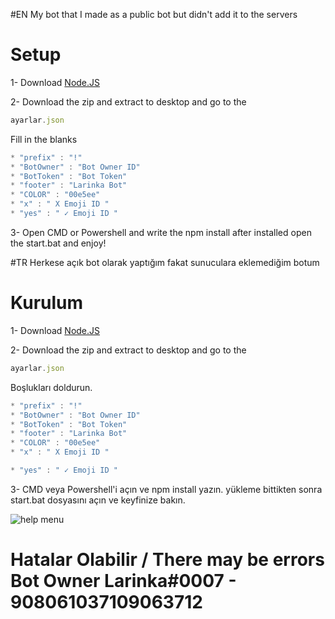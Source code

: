 #EN
My bot that I made as a public bot but didn't add it to the servers

# Setup

1- Download [Node.JS](https://nodejs.org/en/)

2- Download the zip and extract to desktop and go to the 
```js
ayarlar.json
```
Fill in the blanks
```js
* "prefix" : "!"
* "BotOwner" : "Bot Owner ID"
* "BotToken" : "Bot Token"
* "footer" : "Larinka Bot"
* "COLOR" : "00e5ee"
* "x" : " X Emoji ID " 
* "yes" : " ✓ Emoji ID "
```
3- Open CMD or Powershell and write the npm install
after installed open the start.bat and enjoy!

#TR
Herkese açık bot olarak yaptığım fakat sunuculara eklemediğim botum

# Kurulum
1- Download [Node.JS](https://nodejs.org/en/)

2- Download the zip and extract to desktop and go to the 
```js
ayarlar.json
```
Boşlukları doldurun.
```js
* "prefix" : "!"
* "BotOwner" : "Bot Owner ID"
* "BotToken" : "Bot Token"
* "footer" : "Larinka Bot"
* "COLOR" : "00e5ee"
* "x" : " X Emoji ID "

* "yes" : " ✓ Emoji ID "
```
3- CMD veya Powershell'i açın ve npm install yazın. 
yükleme bittikten sonra start.bat dosyasını açın ve keyfinize bakın.

![help menu](https://user-images.githubusercontent.com/96020061/162844291-29db68bb-3a38-4ae3-92ce-1013ed8f8486.jpg)

# Hatalar Olabilir / There may be errors Bot Owner Larinka#0007 - 908061037109063712
